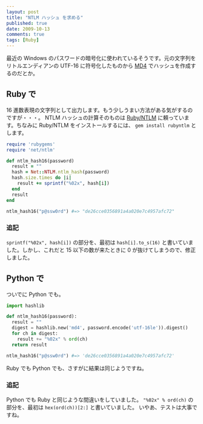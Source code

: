 ```yaml
---
layout: post
title: "NTLM ハッシュ を求める"
published: true
date: 2009-10-13
comments: true
tags: [Ruby]
---
```


最近の Windows のパスワードの暗号化に使われているそうです。元の文字列をリトルエンディアンの UTF-16 に符号化したものから [MD4](http://en.wikipedia.org/wiki/MD4) でハッシュを作成するのだとか。

## Ruby で

16 進数表現の文字列として出力します。もう少しうまい方法がある気がするのですが・・・。
NTLM ハッシュの計算そのものは [Ruby/NTLM](http://rubyforge.org/projects/rubyntlm/) に頼っています。ちなみに Ruby/NTLM をインストールするには、 `gem install rubyntlm` とします。

```rb
require 'rubygems'
require 'net/ntlm'

def ntlm_hash16(password)
  result = ""
  hash = Net::NTLM.ntlm_hash(password)
  hash.size.times do |i|
    result += sprintf("%02x", hash[i])
  end
  result
end

ntlm_hash16("p@ssw0rd") #=> "de26cce0356891a4a020e7c4957afc72"
```

### 追記

`sprintf("%02x", hash[i])` の部分を、最初は `hash[i].to_s(16)` と書いていました。しかし、これだと 15 以下の数が来たときに 0 が抜けてしまうので、修正しました。

## Python で

ついでに Python でも。

```py
import hashlib

def ntlm_hash16(password):
  result = ""
  digest = hashlib.new('md4', password.encode('utf-16le')).digest()
  for ch in digest:
    result += "%02x" % ord(ch)
  return result

ntlm_hash16("p@ssw0rd") #=> 'de26cce0356891a4a020e7c4957afc72'
```

Ruby でも Python でも、さすがに結果は同じようですね。

### 追記

Python でも Ruby と同じような間違いをしていました。
`"%02x" % ord(ch)` の部分を、最初は `hex(ord(ch))[2:]` と書いていました。
いやあ、テストは大事ですね。
